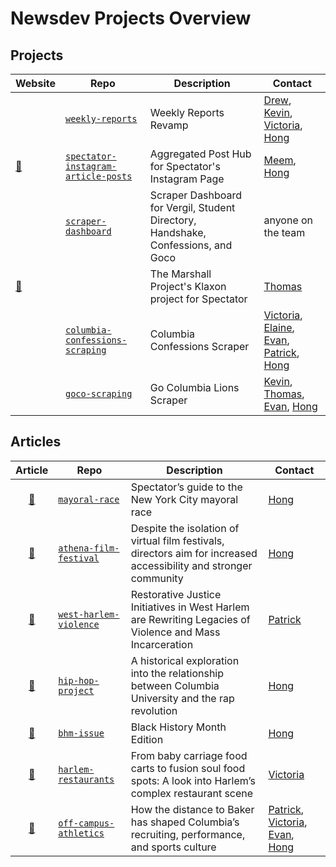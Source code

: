 # Newsdev Projects Overview

## Projects

| Website                                      | Repo                                                                                                    | Description                                                                       | Contact                                                                                                                                                                                   |
|----------------------------------------------|---------------------------------------------------------------------------------------------------------|-----------------------------------------------------------------------------------|-------------------------------------------------------------------------------------------------------------------------------------------------------------------------------------------|
|                                              | [`weekly-reports`]()                                                                                    | Weekly Reports Revamp                                                             | [Drew](https://github.com/AndrewSirenko), [Kevin](https://github.com/K-Wangaroo), [Victoria](https://github.com/vg2425), [Hong](https://github.com/HongSenDu)                                        |
| [:link:](https://newsroomdevelopment.github.io/spectator-instagram-article-posts/) |    [`spectator-instagram-article-posts`](https://github.com/NewsroomDevelopment/spectator-instagram-article-posts)                                                                                                     | Aggregated Post Hub for Spectator's Instagram Page                                | [Meem](https://github.com/GMeem), [Hong](https://github.com/HongSenDu)  |                                                                                                                  |
|                                              | [`scraper-dashboard`](https://github.com/NewsroomDevelopment/scraper-dashboard)                         | Scraper Dashboard for Vergil, Student Directory, Handshake, Confessions, and Goco | anyone on the team                                                                                                                                                                        |
| [:link:](https://spec-klaxon.herokuapp.com/) |                                                                                                         | The Marshall Project's Klaxon project for Spectator                               | [Thomas](https://github.com/twbf)                                                                                                                                                         |
|                                              | [`columbia-confessions-scraping`](https://github.com/NewsroomDevelopment/columbia-confessions-scraping) | Columbia Confessions Scraper                                                      | [Victoria](https://github.com/vg2425), [Elaine](https://github.com/el3031), [Evan](https://github.com/lievan), [Patrick](https://github.com/PatP15), [Hong](https://github.com/HongSenDu) |
|                                              | [`goco-scraping`](https://github.com/NewsroomDevelopment/goco-scraping)                                 | Go Columbia Lions Scraper                                                         | [Kevin](https://github.com/K-Wangaroo), [Thomas](https://github.com/twbf), [Evan](https://github.com/lievan), [Hong](https://github.com/HongSenDu)                                        |


## Articles
|                                                                                                        Article                                                                                                       | Repo                                                                                           | Description                                                                                                       | Contact                                                                                                                                              |
|:--------------------------------------------------------------------------------------------------------------------------------------------------------------------------------------------------------------------:|------------------------------------------------------------------------------------------------|-------------------------------------------------------------------------------------------------------------------|------------------------------------------------------------------------------------------------------------------------------------------------------|
| [:link:](https://www.columbiaspectator.com/news/2021/03/31/spectators-guide-to-the-new-york-city-mayoral-race/)                                                                                                      | [`mayoral-race`](https://github.com/NewsroomDevelopment/mayoral-race)                          | Spectator’s guide to the New York City mayoral race                                                               | [Hong](https://github.com/HongSenDu)                                                                                                                 |
| [:link:](https://www.columbiaspectator.com/arts-and-entertainment/2021/03/25/athena-film-festival-despite-the-isolation-of-virtual-film-festivals-directors-aim-for-increased-accessibility-and-stronger-community/) | [`athena-film-festival`](https://github.com/NewsroomDevelopment/athena-film-festival)          | Despite the isolation of virtual film festivals, directors aim for increased accessibility and stronger community | [Hong](https://github.com/HongSenDu)                                                                                                                 |
| [:link:](https://www.columbiaspectator.com/eye-lead/2021/02/26/one-relationship-at-a-time-restorative-justice-initiatives-in-west-harlem-are-rewriting-legacies-of-violence-and-mass-incarceration/)                 | [`west-harlem-violence`](https://github.com/NewsroomDevelopment/photo-essay)                   | Restorative Justice Initiatives in West Harlem are Rewriting Legacies of Violence and Mass Incarceration           | [Patrick](https://github.com/PatP15)                                                                                                                 |
| [:link:](https://www.columbiaspectator.com/arts-and-entertainment/2021/02/24/the-hip-hop-project-a-historical-exploration-into-the-relationship-between-columbia-university-and-the-rap-revolution/)                 | [`hip-hop-project`](https://github.com/NewsroomDevelopment/hip-hop-project)                    | A historical exploration into the relationship between Columbia University and the rap revolution                 | [Hong](https://github.com/HongSenDu)                                                                                                                 |
| [:link:](https://bhm2021.columbiadailyspectator.com/)                                                                                                                                                                | [`bhm-issue`](https://github.com/NewsroomDevelopment/bhm-issue)                                | Black History Month Edition                                                                                       | [Hong](https://github.com/HongSenDu)                                                                                                                 |
| [:link:](https://www.columbiaspectator.com/arts-and-entertainment/2021/02/18/from-baby-carriage-food-carts-to-fusion-soul-food-spots-a-look-into-harlems-complex-restaurant-scene/)                                  | [`harlem-restaurants`](https://github.com/NewsroomDevelopment/harlem-restaurants)              | From baby carriage food carts to fusion soul food spots: A look into Harlem’s complex restaurant scene            | [Victoria](https://github.com/vg2425)                                                                                                                |
| [:link:](https://www.columbiaspectator.com/sports/2020/12/09/the-inescapable-effect-of-off-campus-athletics-how-the-distance-to-baker-has-shaped-columbias-recruiting-performance-and-sports-culture/)               | [`off-campus-athletics`](https://github.com/graphicsdesk/off-campus-athletics/tree/master/src) | How the distance to Baker has shaped Columbia’s recruiting, performance, and sports culture                       | [Patrick](https://github.com/PatP15), [Victoria](https://github.com/vg2425), [Evan](https://github.com/lievan), [Hong](https://github.com/HongSenDu) |
